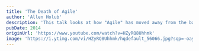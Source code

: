 ```yaml
---
title: 'The Death of Agile'
author: 'Allen Holub'
description: 'This talk looks at how "Agile" has moved away from the basic principles of agility, and at what we need to do to fix things (or get off on the right foot if you're just starting the journey).'
pubDate: 2014
originUrl: 'https://www.youtube.com/watch?v=HZyRQ8Uhhmk'
image: 'https://i.ytimg.com/vi/HZyRQ8Uhhmk/hqdefault_56066.jpg?sqp=-oaymwEcCNACELwBSFXyq4qpAw4IARUAAIhCGAFwAcABBg==&rs=AOn4CLClHSXZRULgcNvbqutB-9V49recCA'
---
```


